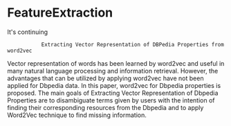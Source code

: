 # FeatureExtraction
It's continuing

               Extracting Vector Representation of DBPedia Properties from word2vec
Vector representation of words has been learned by word2vec and useful in many natural language processing and information retrieval. However, the advantages that can be utilized by applying word2vec have not been applied for Dbpedia data. In this paper, word2vec for Dbpedia properties is proposed. The main goals of Extracting Vector Representation of Dbpedia Properties are to disambiguate terms given by users with the intention of finding their corresponding resources from the Dbpedia and to apply Word2Vec technique to find missing information.

